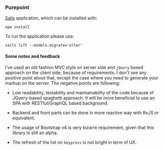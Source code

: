 ### Purepoint

[Sails](http://sailsjs.org) application, which can be installed with:

```
npm install
```

To run the application please use:
 
```
sails lift --models.migrate='alter'
```

#### Some notes and feedback

I've used an old fashion MVC style on server side and `jQuery` based approach on the client side, because of requirements. I don't see any positive point about that, except the case where you need to generate your markup on the server. The negative points are following:
  
 - Low readability, testability and maintainability of the code because of JQuery-based spaghetti approach. It will be more beneficial to use an SPA with RESTful/GraphQL based background.
   
 - Backend and front parts can be done in more reactive way with RxJS or equivalent.
 
 - The usage of Bootstrap v4 is very bizarre requirement, given that this library is still an alpha.
 
 - The refresh of the list on `keypress` is not bright in term of UX.
